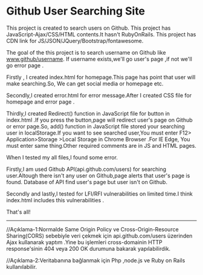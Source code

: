 # Github User Searching Site
This project is created to search users on Github.
This project has JavaScript-Ajax/CSS/HTML contents.It hasn't RubyOnRails.
This project has CDN link for JS/JSON/JQuery/Bootstrap/fontawesome.

The goal of the this project is to search username on Github like www.github/username. If username exists,we'll go user's page ,if not we'll go error page .

Firstly , I created index.html for homepage.This page has point that user will make searching.So, We can get social media or homepage etc.

Secondly,I created error.html for error message.After I created CSS file for homepage and error page .

Thirdly,I created Redirect() function in JavaScript file for button in index.html .If you press the button,page will redirect user's page on Github or error page.So, add() function in JavaScript file stored your searching user in localStorage.If you want to see searched user,You must enter F12> Application>Storage >Local Storage in Chrome Browser .For IE Edge, You must enter same thing.Other required comments are in JS and HTML pages.

When I tested my all files,I found some error.

Firstly,I am used Github API(api.github.com/users) for searching user.Altough there isn't any user on Github,page alerts that user's page is found. Database of API find user's page but user isn't on Github.

Secondly and lastly,I tested for LFI/RFI vulnerabilities on limited time.I think index.html includes this vulnerabilities .

That's all!

-------------------------------------------------------------------------------------------------------------

//Açıklama-1:Normalde Same Origin Policy ve Cross-Origin-Resource Sharing(CORS) sebebiyle veri çekmek için api.github.com/users üzerinden Ajax kullanarak yaptım .Yine bu işlemleri cross-domainin HTTP response'sinin 404 veya 200 OK durumuna bakarak yapılabilirdik.  

//Açıklama-2:Veritabanına bağlanmak için Php ,node.js ve Ruby on Rails  kullanılabilir.
